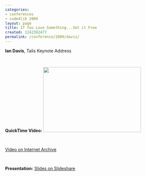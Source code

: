 ```yaml
---
categories:
- conferences
- code4lib 2009
layout: page
title: If You Love Something...Set it Free
created: 1242382477
permalink: /conference/2009/davis/
---
```

<strong>Ian Davis</strong>, Talis
Keynote Address

<p>&nbsp;</p>
<strong>QuickTime Video:</strong>
<a href="http://dl.lib.brown.edu/code4lib/davis.html" target="_blank">
<img src="http://dl.lib.brown.edu/code4lib//24_davis.jpg" border="0" width="320" height="213"></a>

<p>&nbsp;</p>

<a href="http://www.archive.org/details/Code4lib2009KeynoteAddressIanDavis">Video on Internet Archive</a>

<p>&nbsp;</p>

<strong>Presentation:</strong>
<a href="http://www.slideshare.net/iandavis/code4lib2009-keynote-1073812" target="_blank">Slides on Slideshare</a>




